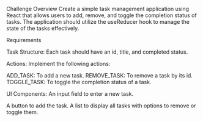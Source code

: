 Challenge Overview
Create a simple task management application using React that allows users to add, remove, and toggle the completion status of tasks. The application should utilize the useReducer hook to manage the state of the tasks effectively.

Requirements

Task Structure: Each task should have an id, title, and completed status.

Actions: Implement the following actions:

ADD_TASK: To add a new task.
REMOVE_TASK: To remove a task by its id.
TOGGLE_TASK: To toggle the completion status of a task.

UI Components:
An input field to enter a new task.

A button to add the task.
A list to display all tasks with options to remove or toggle them.